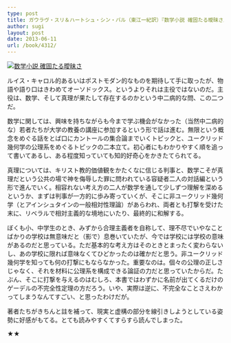 ```yaml
---
type: post
title: ガウラヴ・スリ＆ハートシュ・シン・バル（東江一紀訳）『数学小説 確固たる曖昧さ』
author: sugi
layout: post
date: 2013-06-11
url: /book/4312/
---
```

<a href="http://www.amazon.co.jp/exec/obidos/ASIN/4794219555/chezsugi-22/ref=nosim/" onclick="_gaq.push(['_trackEvent', 'outbound-article', 'http://www.amazon.co.jp/exec/obidos/ASIN/4794219555/chezsugi-22/ref=nosim/', '']);" name="amazletlink" target="_blank"><img src="http://i2.wp.com/ecx.images-amazon.com/images/I/31rmeDS0aTL._SL160_.jpg?w=660" alt="数学小説 確固たる曖昧さ" class="alignleft"  data-recalc-dims="1" /></a>

ルイス・キャロル的あるいはポストモダン的なものを期待して手に取ったが、物語や語り口はきわめてオーソドックス。というよりそれは主役ではないのだ。主役は、数学、そして真理が果たして存在するのかという中二病的な問、この二つだ。

数学に関しては、興味を持ちながらも今まで学ぶ機会がなかった（当然中二病的な）若者たちが大学の教養の講座に参加するという形で話は進む。無限という概念をめぐる話をとば口にカントールの集合論までいくトピックと、ユークリッド幾何学の公理系をめぐるトピックの二本立て。初心者にもわかりやすく順を追って書いてあるし、ある程度知っていても知的好奇心をかきたてられてる。

真理については、キリスト教的価値観をかたくなに信じる判事と、数学こそが真理だという公共の場で神を侮辱した罪に問われている容疑者二人の対話編という形で進んでいく。相容れない考え方の二人が数学を通して少しずつ理解を深めるというか、まずは判事が一方的に歩み寄っていくが、そこに非ユークリッド幾何学（とアインシュタインの一般相対性理論）があらわれ、両者とも打撃を受けた末に、リベラルで相対主義的な境地にいたり、最終的に和解する。

ぼくも小、中学生のとき、みずから合理主義者を自称して、理不尽でいやなことばかりの学校は無意味だと（影で）息巻いていたが、今では学校には学校の意味があるのだと思っている。ただ基本的な考え方はそのときとまったく変わらないし、あの学校に限れば意味なくてひどかったのは確かだと思う。非ユークリッド幾何学を知っても何の打撃にもならなかった。重要なのは。個々の公理の正しさじゃなく、それを材料に公理系を構成できる論証の力だと思っていたからだ。たぶん、そこに打撃を与えるのはむしろ、本書ではわずかに名前が出てくるだけのゲーデルの不完全性定理の方だろう。いや、実際は逆に、不完全なことさえわかってしまうなんてすごい、と思ったわけだが。

著者たちがきちんと註を補って、現実と虚構の部分を線引きしようとしている姿勢に好感がもてる。とても読みやすくてすらすら読んでしまった。

★★